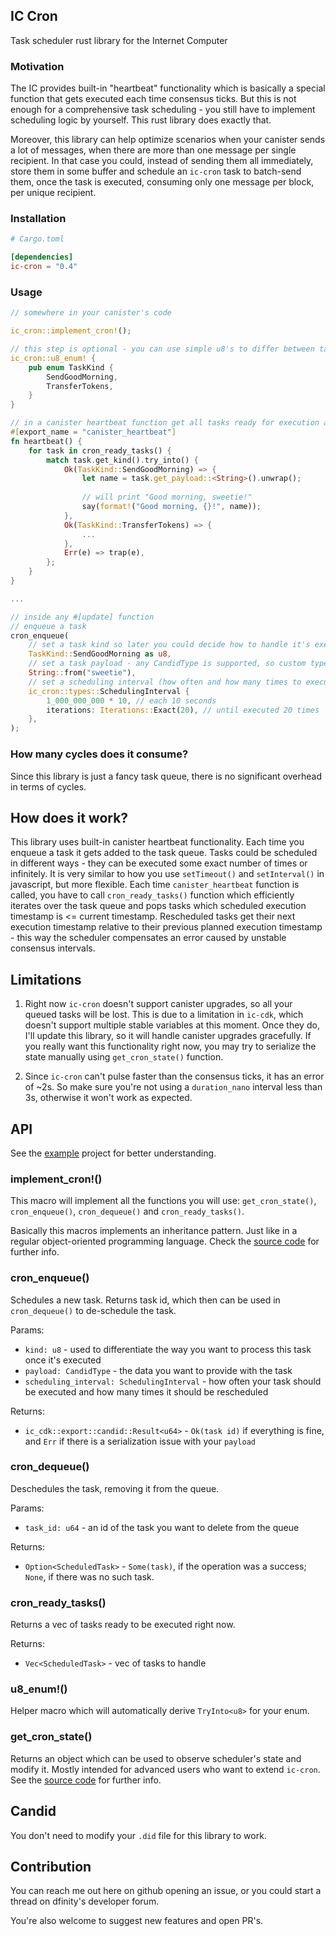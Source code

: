 ## IC Cron

Task scheduler rust library for the Internet Computer

### Motivation

The IC provides built-in "heartbeat" functionality which is basically a special function that gets executed each time
consensus ticks. But this is not enough for a comprehensive task scheduling - you still have to implement scheduling
logic by yourself. This rust library does exactly that.

Moreover, this library can help optimize scenarios when your canister sends a lot of messages, when there are more than
one message per single recipient. In that case you could, instead of sending them all immediately, store them in some
buffer and schedule an `ic-cron` task to batch-send them, once the task is executed, consuming only one message per
block, per unique recipient.

### Installation

```toml
# Cargo.toml

[dependencies]
ic-cron = "0.4"
```

### Usage

```rust
// somewhere in your canister's code

ic_cron::implement_cron!();

// this step is optional - you can use simple u8's to differ between task handlers
ic_cron::u8_enum! {
    pub enum TaskKind {
        SendGoodMorning,
        TransferTokens,
    }
}

// in a canister heartbeat function get all tasks ready for execution at this exact moment and use it
#[export_name = "canister_heartbeat"]
fn heartbeat() {
    for task in cron_ready_tasks() {
        match task.get_kind().try_into() {
            Ok(TaskKind::SendGoodMorning) => {
                let name = task.get_payload::<String>().unwrap();
          
                // will print "Good morning, sweetie!"      
                say(format!("Good morning, {}!", name));
            },
            Ok(TaskKind::TransferTokens) => {
                ...
            },
            Err(e) => trap(e),
        };   
    }
}

...

// inside any #[update] function
// enqueue a task
cron_enqueue(
    // set a task kind so later you could decide how to handle it's execution
    TaskKind::SendGoodMorning as u8,
    // set a task payload - any CandidType is supported, so custom types would also work fine
    String::from("sweetie"), 
    // set a scheduling interval (how often and how many times to execute)
    ic_cron::types::SchedulingInterval {
        1_000_000_000 * 10, // each 10 seconds
        iterations: Iterations::Exact(20), // until executed 20 times
    },
);
```

### How many cycles does it consume?

Since this library is just a fancy task queue, there is no significant overhead in terms of cycles.

## How does it work?

This library uses built-in canister heartbeat functionality. Each time you enqueue a task it gets added to the task
queue. Tasks could be scheduled in different ways - they can be executed some exact number of times or infinitely. It is
very similar to how you use `setTimeout()` and `setInterval()` in javascript, but more flexible. Each
time `canister_heartbeat` function is called, you have to call `cron_ready_tasks()` function which efficiently iterates
over the task queue and pops tasks which scheduled execution timestamp is <= current timestamp. Rescheduled tasks get
their next execution timestamp relative to their previous planned execution timestamp - this way the scheduler
compensates an error caused by unstable consensus intervals.

## Limitations

1. Right now `ic-cron` doesn't support canister upgrades, so all your queued tasks will be lost. This is due to a
limitation in `ic-cdk`, which doesn't support multiple stable variables at this moment. Once they do, I'll update this
library, so it will handle canister upgrades gracefully.
If you really want this functionality right now, you may try to serialize the state manually using `get_cron_state()`
function.

2. Since `ic-cron` can't pulse faster than the consensus ticks, it has an error of ~2s. So make sure you're not using a
`duration_nano` interval less than 3s, otherwise it won't work as expected.

## API

See the [example](./example) project for better understanding.

### implement_cron!()

This macro will implement all the functions you will use: `get_cron_state()`, `cron_enqueue()`, `cron_dequeue()`
and `cron_ready_tasks()`.

Basically this macros implements an inheritance pattern. Just like in a regular object-oriented programming language.
Check the [source code](ic-cron-rs/src/macros.rs) for further info.

### cron_enqueue()

Schedules a new task. Returns task id, which then can be used in `cron_dequeue()` to de-schedule the task.

Params:

* `kind: u8` - used to differentiate the way you want to process this task once it's executed
* `payload: CandidType` - the data you want to provide with the task
* `scheduling_interval: SchedulingInterval` - how often your task should be executed and how many times it should be
  rescheduled

Returns:

* `ic_cdk::export::candid::Result<u64>` - `Ok(task id)` if everything is fine, and `Err` if there is a serialization
  issue with your `payload`

### cron_dequeue()

Deschedules the task, removing it from the queue.

Params:

* `task_id: u64` - an id of the task you want to delete from the queue

Returns:

* `Option<ScheduledTask>` - `Some(task)`, if the operation was a success; `None`, if there was no such task.

### cron_ready_tasks()

Returns a vec of tasks ready to be executed right now.

Returns:

* `Vec<ScheduledTask>` - vec of tasks to handle

### u8_enum!()

Helper macro which will automatically derive `TryInto<u8>` for your enum.

### get_cron_state()

Returns an object which can be used to observe scheduler's state and modify it. Mostly intended for advanced users who
want to extend `ic-cron`. See the [source code](ic-cron-rs/src/task_scheduler.rs) for further info.

## Candid

You don't need to modify your `.did` file for this library to work.

## Contribution

You can reach me out here on github opening an issue, or you could start a thread on dfinity's developer forum.

You're also welcome to suggest new features and open PR's.
